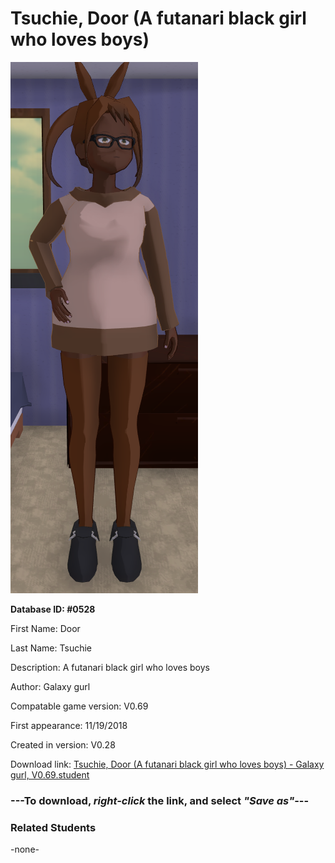 # Tsuchie, Door (A futanari black girl who loves boys)

<img src="../../Files/Images/Tsuchie, Door (A futanari black girl who loves boys).png" title="Tsuchie, Door (A futanari black girl who loves boys) - Galaxy gurl, V0.69">

**Database ID: #0528**

First Name: Door

Last Name: Tsuchie

Description: A futanari black girl who loves boys

Author: Galaxy gurl

Compatable game version: V0.69

First appearance: 11/19/2018

Created in version: V0.28

Download link: <a href="https://raw.githubusercontent.com/Arbiter1223/Daigaku-Gurashi-Custom-Students/master/Files/Student%20Files/Tsuchie%2C%20Door%20(A%20futanari%20black%20girl%20who%20loves%20boys)%20-%20Galaxy%20gurl%2C%20V0.69.student">Tsuchie, Door (A futanari black girl who loves boys) - Galaxy gurl, V0.69.student</a>

### ---**To download, _right-click_ the link, and select _"Save as"_**---

### Related Students

-none-
